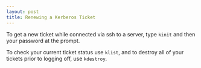 ```yaml
---
layout: post
title: Renewing a Kerberos Ticket
---
```


To get a new ticket while connected via ssh to a server, type `kinit` and then
your password at the prompt.

To check your current ticket status use `klist`, and to destroy all of your tickets
prior to logging off, use `kdestroy`.
